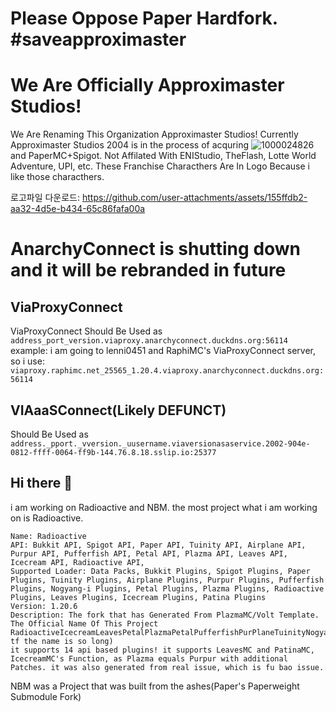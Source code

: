 # Please Oppose Paper Hardfork. #saveapproximaster

# We Are Officially Approximaster Studios!
We Are Renaming This Organization Approximaster Studios!
Currently Approximaster Studios 2004 is in the process of acquring
![1000024826](https://github.com/user-attachments/assets/1f78f3ae-b94f-4e60-9771-7db10ed8ba50)
and PaperMC+Spigot.
Not Affilated With ENIStudio, TheFlash, Lotte World Adventure, UPI, etc. These Franchise Characthers Are In Logo Because i like those characthers.

로고파일 다운로드: https://github.com/user-attachments/assets/155ffdb2-aa32-4d5e-b434-65c86fafa00a
# AnarchyConnect is shutting down and it will be rebranded in future
## ViaProxyConnect
ViaProxyConnect Should Be Used as 
`address_port_version.viaproxy.anarchyconnect.duckdns.org:56114`
example:
i am going to lenni0451 and RaphiMC's ViaProxyConnect server, so i use:
`viaproxy.raphimc.net_25565_1.20.4.viaproxy.anarchyconnect.duckdns.org:56114`
## VIAaaSConnect(Likely DEFUNCT)
Should Be Used as 
`address._pport._vversion._uusername.viaversionasaservice.2002-904e-0812-ffff-0064-ff9b-144.76.8.18.sslip.io:25377`
## Hi there 👋
i am working on Radioactive and NBM.
the most project what i am working on is Radioactive.
```
Name: Radioactive
API: Bukkit API, Spigot API, Paper API, Tuinity API, Airplane API, Purpur API, Pufferfish API, Petal API, Plazma API, Leaves API, Icecream API, Radioactive API, 
Supported Loader: Data Packs, Bukkit Plugins, Spigot Plugins, Paper Plugins, Tuinity Plugins, Airplane Plugins, Purpur Plugins, Pufferfish Plugins, Nogyang-i Plugins, Petal Plugins, Plazma Plugins, Radioactive Plugins, Leaves Plugins, Icecream Plugins, Patina Plugins
Version: 1.20.6
Description: The fork that has Generated From PlazmaMC/Volt Template. The Official Name Of This Project RadioactiveIcecreamLeavesPetalPlazmaPetalPufferfishPurPlaneTuinityNogyangSpigotCraftBukkit/RILPPPPPTNSCB(why tf the name is so long) 
it supports 14 api based plugins! it supports LeavesMC and PatinaMC, IcecreamMC's Function, as Plazma equals Purpur with additional Patches. it was also generated from real issue, which is fu bao issue.
```
NBM was a Project that was built from the ashes(Paper's Paperweight Submodule Fork)
<!--
**Here are some ideas to get you started:**

🙋‍♀️ A short introduction - is about Outfit7, Minecraft.
🧙 i am working on Project Radioactive & NogyangSpigot.
-->

